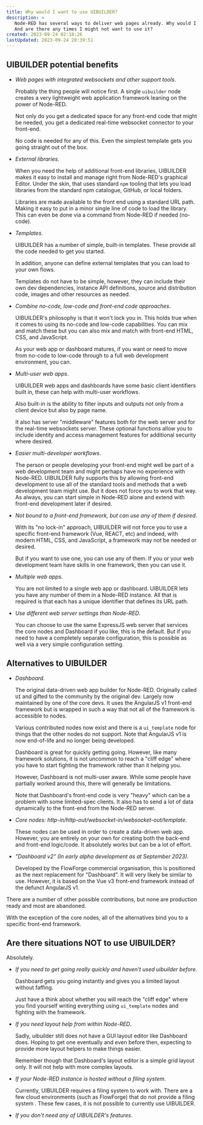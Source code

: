 ```yaml
---
title: Why would I want to use UIBUILDER?
description: >
   Node-RED has several ways to deliver web pages already. Why would I want to use UIBUILDER instead?
   And are there any times I might not want to use it?
created: 2023-09-24 02:18:26
lastUpdated: 2023-09-24 20:39:51
---
```


## UIBUILDER potential benefits

- *Web pages with integrated websockets and other support tools*.
  
  Probably the thing people will notice first. A single `uibuilder` node creates a very lightweight web application framework leaning on the power of Node-RED.

  Not only do you get a dedicated space for any front-end code that might be needed, you get a dedicated real-time websocket connector to your front-end.

  No code is needed for any of this. Even the simplest template gets you going straight out of the box.

- *External libraries*.
  
  When you need the help of additional front-end libraries, UIBUILDER makes it easy to install and manage right from Node-RED's graphical Editor. Under the skin, that uses standard `npm` tooling that lets you load libraries from the standard npm catalogue, GitHub, or local folders.

  Libraries are made available to the front end using a standard URL path. Making it easy to put in a minor single line of code to load the library. This can even be done via a command from Node-RED if needed (no-code).

- *Templates*.
  
  UIBUILDER has a number of simple, built-in templates. These provide all the code needed to get you started.

  In addition, anyone can define external templates that you can load to your own flows.

  Templates do not have to be simple, however, they can include their own dev dependencies, instance API definitions, source and distribution code, images and other resources as needed.

- *Combine no-code, low-code and front-end code approaches*.
  
  UIBUILDER's philosophy is that it won't lock you in. This holds true when it comes to using its no-code and low-code capabilities. You can mix and match these but you can also mix and match with front-end HTML, CSS, and JavaScript.

  As your web app or dashboard matures, if you want or need to move from no-code to low-code through to a full web development environment, you can.

- *Multi-user web apps*.

  UIBUILDER web apps and dashboards have some basic client identifiers built in, these can help with multi-user workflows.
  
  Also built-in is the ability to filter inputs and outputs not only from a client device but also by page name.

  It also has server "middleware" features both for the web server and for the real-time websockets server. These optional functions allow you to include identity and access management features for additional security where desired.

- *Easier multi-developer workflows*.

  The person or people developing your front-end might well be part of a web development team and might perhaps have no experience with Node-RED. UIBUILDER fully supports this by allowing front-end development to use all of the standard tools and methods that a web development team might use. But it does not force you to work that way. As always, you can start simple in Node-RED alone and extend with front-end development later if desired.

- *Not bound to a front-end framework, but can use any of them if desired*.

  With its "no lock-in" approach, UIBUILDER will not force you to use a specific front-end framework (Vue, REACT, etc) and indeed, with modern HTML, CSS, and JavaScript, a framework may not be needed or desired.

  But if you want to use one, you can use any of them. If you or your web development team have skills in one framework, then you can use it.

- *Multiple web apps*.

  You are not limited to a single web app or dashboard. UIBUILDER lets you have any number of them in a Node-RED instance. All that is required is that each has a unique identifier that defines its URL path.

- *Use different web server settings than Node-RED*.
  
  You can choose to use the same ExpressJS web server that services the core nodes and Dashboard if you like, this is the default. But if you need to have a completely separate configuration, this is possible as well via a very simple configuration setting.

## Alternatives to UIBUILDER

* *Dashboard*.

  The original data-driven web app builder for Node-RED. Originally called `UI` and gifted to the community by the original dev. Largely now maintained by one of the core devs. It uses the AngularJS v1 front-end framework but is wrapped in such a way that not all of the framework is accessible to nodes.

  Various contributed nodes now exist and there is a `ui_template` node for things that the other nodes do not support. Note that AngularJS v1 is now end-of-life and no longer being developed.

  Dashboard is great for quickly getting going. However, like many framework solutions, it is not uncommon to reach a "cliff edge" where you have to start fighting the framework rather than it helping you.

  However, Dashboard is not multi-user aware. While some people have partially worked around this, there will generally be limitations.

  Note that Dashboard's front-end code is very "heavy" which can be a problem with some limited-spec clients. It also has to send a lot of data dynamically to the front-end from the Node-RED server.

* *Core nodes: http-in/http-out/websocket-in/websocket-out/template*.

  These nodes can be used in order to create a data-driven web app. However, you are entirely on your own for creating both the back-end and front-end logic/code. It absolutely works but can be a lot of effort.

* *"Dashboard v2" (In early alpha development as at September 2023)*.

  Developed by the FlowForge commercial organisation, this is positioned as the next replacement for "Dashboard". It will very likely be similar to use. However, it is based on the Vue v3 front-end framework instead of the defunct AngularJS v1.

There are a number of other possible contributions, but none are production ready and most are abandoned.

With the exception of the core nodes, all of the alternatives bind you to a specific front-end framework.

## Are there situations NOT to use UIBUILDER?

Absolutely. 

* *If you need to get going really quickly and haven't used uibuilder before*.
  
  Dashboard gets you going instantly and gives you a limited layout without faffing.

  Just have a think about whether you will reach the "cliff edge" where you find yourself writing everything using `ui_template` nodes and fighting with the framework.

* *If you need layout help from within Node-RED*.

  Sadly, uibuilder still does not have a GUI layout editor like Dashboard does. Hoping to get one eventually and even before then, expecting to provide more layout helpers to make things easier.

  Remember though that Dashboard's layout editor is a simple grid layout only. It will not help with more complex layouts.

* *If your Node-RED instance is hosted without a filing system*.

  Currently, UIBUILDER requires a filing system to work with. There are a few cloud environments (such as FlowForge) that do not provide a filing system . These few cases, it is not possible to currently use UIBUILDER.

* *If you don't need any of UIBUILDER's features*.
